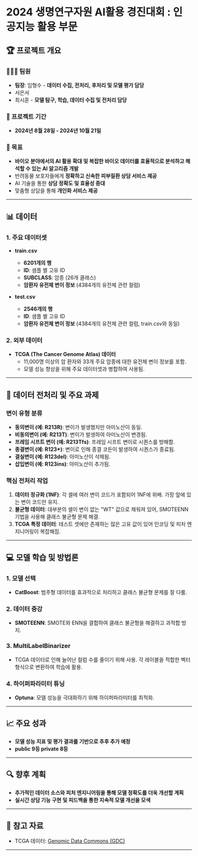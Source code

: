 # 2024 생명연구자원 AI활용 경진대회 : 인공지능 활용 부문

## 🏆 프로젝트 개요

### 🧑‍🤝‍🧑 팀원
- **팀장**: 임형수 - **데이터 수집, 전처리, 후처리 및 모델 평가 담당**
- 서은서
- 최시훈 - **모델 탐구, 학습, 데이터 수집 및 전처리 담당**

### 📅 프로젝트 기간
- **2024년 8월 28일 - 2024년 10월 21일**

### 🎯 목표
- **바이오 분야에서의 AI 활용 확대 및 복잡한 바이오 데이터를 효율적으로 분석하고 해석할 수 있는 AI 알고리즘 개발**
- 반려동물 보호자들에게 **정확하고 신속한 피부질환 상담 서비스 제공**
- AI 기술을 통한 **상담 정확도 및 효율성 증대**
- 맞춤형 상담을 통해 **개인화 서비스 제공**

---

## 📊 데이터

### 1. 주요 데이터셋
- **train.csv**
  - **6201개의 행**
  - **ID**: 샘플 별 고유 ID
  - **SUBCLASS**: 암종 (26개 클래스)
  - **암환자 유전체 변이 정보** (4384개의 유전체 관련 컬럼)
  
- **test.csv**
  - **2546개의 행**
  - **ID**: 샘플 별 고유 ID
  - **암환자 유전체 변이 정보** (4384개의 유전체 관련 컬럼, train.csv와 동일)

### 2. 외부 데이터
- **TCGA (The Cancer Genome Atlas) 데이터**
  - 11,000명 이상의 암 환자와 33개 주요 암종에 대한 유전체 변이 정보를 포함.
  - 모델 성능 향상을 위해 주요 데이터셋과 병합하여 사용됨.

---

## 🔄 데이터 전처리 및 주요 과제

### 변이 유형 분류
- **동의변이 (예: R213R)**: 변이가 발생했지만 아미노산이 동일.
- **비동의변이 (예: R213T)**: 변이가 발생하여 아미노산이 변경됨.
- **프레임 시프트 변이 (예: R213Tfs)**: 프레임 시프트 변이로 시퀀스를 방해함.
- **종결변이 (예: R123\*)**: 변이로 인해 종결 코돈이 발생하여 시퀀스가 종료됨.
- **결실변이 (예: R123del)**: 아미노산이 삭제됨.
- **삽입변이 (예: R123ins)**: 아미노산이 추가됨.

### 핵심 전처리 작업
1. **데이터 정규화 (1NF)**: 각 셀에 여러 변이 코드가 포함되어 1NF에 위배. 가장 앞에 있는 변이 코드만 유지.
2. **불균형 데이터**: 대부분의 셀이 변이 없는 "WT" 값으로 채워져 있어, SMOTEENN 기법을 사용해 클래스 불균형 문제 해결.
3. **TCGA 특정 데이터**: 테스트 셋에만 존재하는 많은 고유 값이 있어 인코딩 및 피처 엔지니어링이 복잡해짐.

---

## 💻 모델 학습 및 방법론

### 1. 모델 선택
- **CatBoost**: 범주형 데이터를 효과적으로 처리하고 클래스 불균형 문제를 잘 다룸.

### 2. 데이터 증강
- **SMOTEENN**: SMOTE와 ENN을 결합하여 클래스 불균형을 해결하고 과적합 방지.

### 3. MultiLabelBinarizer
- TCGA 데이터로 인해 늘어난 컬럼 수를 줄이기 위해 사용. 각 레이블을 적합한 벡터 형식으로 변환하여 학습에 활용.

### 4. 하이퍼파라미터 튜닝
- **Optuna**: 모델 성능을 극대화하기 위해 하이퍼파라미터를 최적화.

---

## 📈 주요 성과
- **모델 성능 지표 및 평가 결과를 기반으로 추후 추가 예정**
- **public 9등 private 8등**

---

## 🔍 향후 계획
- **추가적인 데이터 소스와 피처 엔지니어링을 통해 모델 정확도를 더욱 개선할 계획**
- **실시간 상담 기능 구현 및 피드백을 통한 지속적 모델 개선을 모색**

---

## 🧹 참고 자료
- TCGA 데이터: [Genomic Data Commons (GDC)](https://portal.gdc.cancer.gov/)

---
